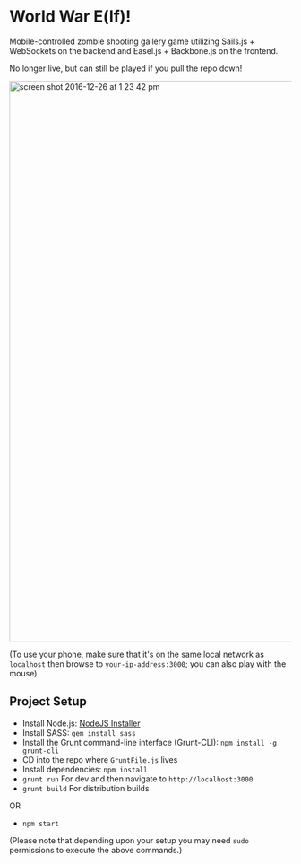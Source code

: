 World War E(lf)!
================

Mobile-controlled zombie shooting gallery game utilizing Sails.js + WebSockets on the backend and Easel.js + Backbone.js on the frontend.

No longer live, but can still be played if you pull the repo down!

<img width="1000" alt="screen shot 2016-12-26 at 1 23 42 pm" src="https://cloud.githubusercontent.com/assets/236943/21486754/fe4dbdf6-cb6e-11e6-8231-95c76c311921.png">

(To use your phone, make sure that it's on the same local network as `localhost` then browse to `your-ip-address:3000`; you can also play with the mouse)


Project Setup
-------------
- Install Node.js:  [NodeJS Installer](http://nodejs.org/)
- Install SASS: `gem install sass`
- Install the Grunt command-line interface (Grunt-CLI):  `npm install -g grunt-cli`
- CD into the repo where `GruntFile.js` lives
- Install dependencies: `npm install`
- `grunt run` For dev and then navigate to `http://localhost:3000`
- `grunt build` For distribution builds

OR
- `npm start`


(Please note that depending upon your setup you may need `sudo` permissions to execute the above commands.)
